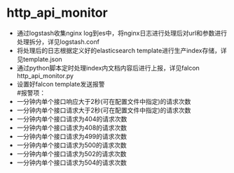 # http_api_monitor
* 通过logstash收集nginx log到es中，将nginx日志进行处理后对url和参数进行处理拆分，详见logstash.conf
* 将处理后的日志根据定义好的elasticsearch template进行生产index存储，详见template.json
* 通过python脚本定时处理index内文档内容后进行上报，详见falcon http_api_monitor.py  
* 设置好falcon template发送报警  
#报警项：
* 一分钟内单个接口响应大于2秒(可在配置文件中指定)的请求次数 
* 一分钟内单个接口请求大于2秒(可在配置文件中指定)的请求次数 
* 一分钟内单个接口请求为404的请求次数
* 一分钟内单个接口请求为408的请求次数 
* 一分钟内单个接口请求为499的请求次数 
* 一分钟内单个接口请求为500的请求次数 
* 一分钟内单个接口请求为502的请求次数 
* 一分钟内单个接口请求为504的请求次数 
